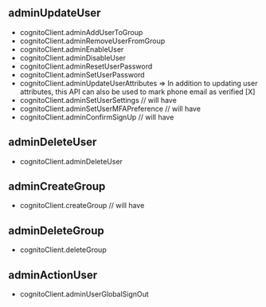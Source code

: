 ## adminUpdateUser

- cognitoClient.adminAddUserToGroup
- cognitoClient.adminRemoveUserFromGroup
- cognitoClient.adminEnableUser
- cognitoClient.adminDisableUser
- cognitoClient.adminResetUserPassword
- cognitoClient.adminSetUserPassword
- cognitoClient.adminUpdateUserAttributes => In addition to updating user attributes, this API can also be used to mark phone email as verified [X]
- cognitoClient.adminSetUserSettings // will have
- cognitoClient.adminSetUserMFAPreference // will have
- cognitoClient.adminConfirmSignUp // will have

## adminDeleteUser

- cognitoClient.adminDeleteUser

## adminCreateGroup

- cognitoClient.createGroup // will have

## adminDeleteGroup

- cognitoClient.deleteGroup

## adminActionUser

- cognitoClient.adminUserGlobalSignOut

